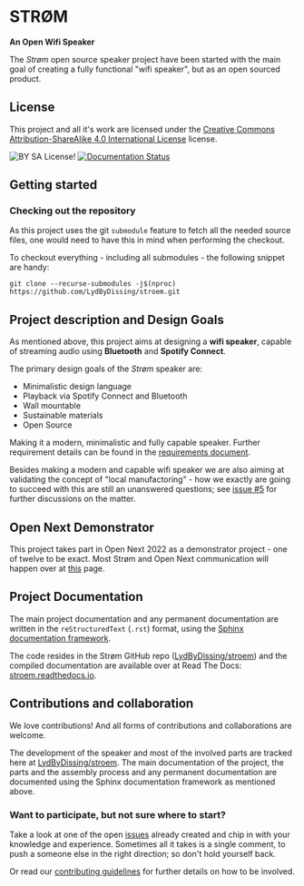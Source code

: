 # STRØM
**An Open Wifi Speaker**

The _Strøm_ open source speaker project have been started with the main goal of creating a fully functional "wifi speaker", but as an open sourced product.

## License
This project and all it's work are licensed under the [Creative Commons Attribution-ShareAlike 4.0 International License](http://creativecommons.org/licenses/by-sa/4.0/) license.

![BY SA License!](https://img.shields.io/badge/License-CC%20BY--SA%204.0-lightgrey.svg "The license")
[![Documentation Status](https://readthedocs.org/projects/stroem/badge/?version=latest)](https://stroem.readthedocs.io/en/latest/?badge=latest)

## Getting started

### Checking out the repository
As this project uses the git `submodule` feature to fetch all the needed source files, one would need to have this in mind when performing the checkout.

To checkout everything - including all submodules - the following snippet are handy:
```
git clone --recurse-submodules -j$(nproc) https://github.com/LydByDissing/stroem.git
```

## Project description and Design Goals
As mentioned above, this project aims at designing a **wifi speaker**, capable of streaming audio using **Bluetooth** and **Spotify Connect**.

The primary design goals of the _Strøm_ speaker are:

* Minimalistic design language
* Playback via Spotify Connect and Bluetooth
* Wall mountable
* Sustainable materials
* Open Source

Making it a modern, minimalistic and fully capable speaker. Further requirement details can be found in the [requirements document](https://stroem.readthedocs.io/en/latest/requirements.html).

Besides making a modern and capable wifi speaker we are also aiming at validating the concept of "local manufactoring" - how we exactly are going to succeed with this are still an unanswered questions; see [issue #5](https://wikifactory.com/+opennext/lydbydissing/issues/local-production-but-how) for further discussions on the matter.

## Open Next Demonstrator
This project takes part in Open Next 2022 as a demonstrator project - one of twelve to be exact.
Most Strøm and Open Next communication will happen over at [this](https://wikifactory.com/@sidsel/osd-platform-for-maker) page.

## Project Documentation

The main project documentation and any permanent documentation are written in the `reStructuredText` (`.rst`) format, using the [Sphinx documentation framework](https://www.sphinx-doc.org/en/master/).

The code resides in the Strøm GitHub repo ([LydByDissing/stroem](https://github.com/LydByDissing/stroem)) and the compiled documentation are available over at Read The Docs: [stroem.readthedocs.io](https://stroem.readthedocs.io/).

## Contributions and collaboration
We love contributions! And all forms of contributions and collaborations are welcome.

The development of the speaker and most of the involved parts are tracked here at [LydByDissing/stroem](hhttps://github.com/LydByDissing/stroem).
The main documentation of the project, the parts and the assembly process and any permanent documentation are documented using the Sphinx documentation framework as mentioned above.

### Want to participate, but not sure where to start?
Take a look at one of the open [issues](https://github.com/LydByDissing/stroem/issues) already created and chip in with your knowledge and experience. Sometimes all it takes is a single comment, to push a someone else in the right direction; so don't hold yourself back.

Or read our [contributing guidelines](https://github.com/LydByDissing/stroem/blob/main/CONTRIBUTING.md) for further details on how to be involved.
